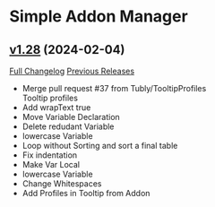 # Simple Addon Manager

## [v1.28](https://github.com/Eliote/SimpleAddonManager/tree/v1.28) (2024-02-04)
[Full Changelog](https://github.com/Eliote/SimpleAddonManager/compare/v1.27...v1.28) [Previous Releases](https://github.com/Eliote/SimpleAddonManager/releases)

- Merge pull request #37 from Tubly/TooltipProfiles  
    Tooltip profiles  
- Add wrapText true  
- Move Variable Declaration  
- Delete redudant Variable  
- lowercase Variable  
- Loop without Sorting and sort a final table  
- Fix indentation  
- Make Var Local  
- lowercase Variable  
- Change Whitespaces  
- Add Profiles in Tooltip from Addon  
